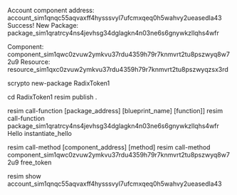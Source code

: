 Account component address: account_sim1qnqc55aqvaxff4hysssvyl7ufcmxqeq0h5wahvy2ueasedla43
Success! New Package: package_sim1qratrcy4ns4jevhsg34dglagkn4n03ne6s6gnywkzllqhs4wfr

Component: component_sim1qwc0zvuw2ymkvu37rdu4359h79r7knmvrt2tu8pszwyq8w72u9
Resource: resource_sim1qxc0zvuw2ymkvu37rdu4359h79r7knmvrt2tu8pszwyqzsx3rd


scrypto new-package RadixToken1

cd RadixToken1
resim publish .

resim call-function [package_address] [blueprint_name] [function]]
resim call-function package_sim1qratrcy4ns4jevhsg34dglagkn4n03ne6s6gnywkzllqhs4wfr Hello instantiate_hello

resim call-method [component_address] [method]
resim call-method component_sim1qwc0zvuw2ymkvu37rdu4359h79r7knmvrt2tu8pszwyq8w72u9 free_token

resim show account_sim1qnqc55aqvaxff4hysssvyl7ufcmxqeq0h5wahvy2ueasedla43
